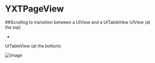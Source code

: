# YXTPageView
##Scrolling to transition between a UIView and a UITableView
UIView (at the top)

  + 

UITableView (at the bottom)

![image](https://github.com/hanton/YXTPageView/raw/master/screenshots/YXTPageView.gif)
